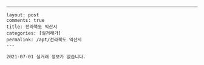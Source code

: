 ---
    layout: post
    comments: true
    title: 전라북도 익산시
    categories: [실거래가]
    permalink: /apt/전라북도 익산시
    ---

    2021-07-01 실거래 정보가 없습니다.

    